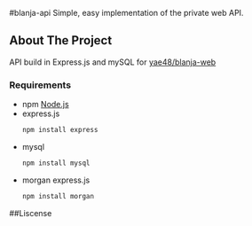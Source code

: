 #blanja-api
Simple, easy implementation of the private web API.

## About The Project
API build in Express.js and mySQL for [yae48/blanja-web](https://github.com/yae48/blanja-web)

### Requirements
* npm
    [Node.js](https://nodejs.org/en/download/)
* express.js
    ```sh
  npm install express
  ```
* mysql
    ```sh
  npm install mysql
  ```
* morgan
express.js
    ```sh
  npm install morgan
  ```

##Liscense